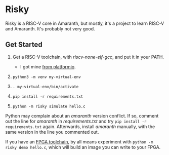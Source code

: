 Risky
=====

Risky is a RISC-V core in Amaranth, but mostly, it's a project to
learn RISC-V and Amaranth. It's probably not very good.

Get Started
-----------

 1. Get a RISC-V toolchain, with *riscv-none-elf-gcc*, and put it in
    your PATH.
     * I got mine [from platformio][platformio].

       [platformio]: https://registry.platformio.org/tools/platformio/toolchain-riscv

 2. `python3 -m venv my-virtual-env`
 3. `. my-virtual-env/bin/activate`
 4. `pip install -r requirements.txt`
 5. `python -m risky simulate hello.c`

Python may complain about an *amaranth* version conflict. If so,
comment out the line for *amaranth* in *requirements.txt* and try `pip
install -r requirements.txt` again. Afterwards, install *amaranth*
manually, with the same version in the line you commented out.

If you have an [FPGA toolchain][], by all means experiment with `python -m
risky demo hello.c`, which will build an image you can write to your
FPGA.

  [FPGA toolchain]: https://github.com/YosysHQ/oss-cad-suite-build/releases/
